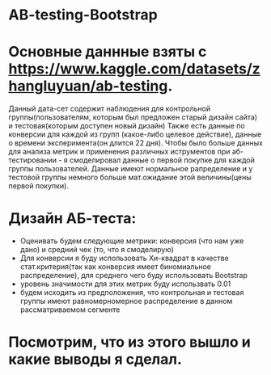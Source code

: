 # AB-testing-Bootstrap
# Основные даннные взяты с https://www.kaggle.com/datasets/zhangluyuan/ab-testing.

Данный дата-сет содержит наблюдения для контрольной группы(пользователям, которым был предложен старый дизайн сайта) и тестовая(которым доступен новый дизайн)
Также есть данные по конверсии для каждой из групп (какое-либо целевое действие), данные о времени эксперимента(он длится 22 дня).
Чтобы было больше данных для анализа метрик и применения различных иструментов при аб-тестировании - я  смоделировал данные о первой покупке для каждой группы пользователей. Данные имеют нормальное рапределение и у тестовой группы немного больше мат.ожидание этой величины(цены первой покупки).

# Дизайн АБ-теста:
 - Оценивать будем следующие метрики: конверсия (что нам уже дано) и средний чек (то, что я смоделирую)
 - Для конверсии я буду использовать Хи-квадрат в качестве стат.критерия(так как конверсия имеет биномиальное распределение), для среднего чего буду использовать Bootstrap
 - уровень значимости для этих метрик буду использвать 0.01
 - будем исходить из предположения, что контрольная и тестовая группы имеют равномерномерное распределение в данном рассматриваемом сегменте

# Посмотрим, что из этого вышло и какие выводы я сделал.

 
